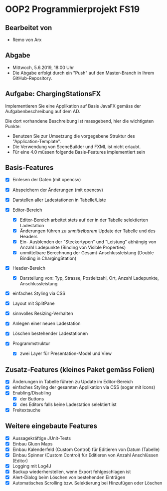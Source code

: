 # OOP2 Programmierprojekt FS19

## Bearbeitet von
 - Remo von Arx

## Abgabe
- Mittwoch, 5.6.2019, 18:00 Uhr
- Die Abgabe erfolgt durch ein "Push" auf den Master-Branch in Ihrem GitHub-Repository.

## Aufgabe: ChargingStationsFX

Implementieren Sie eine Applikation auf Basis JavaFX gemäss der Aufgabenbeschreibung auf dem AD. 

Die dort vorhandene Beschreibung ist massgebend, hier die wichtigsten Punkte:
 - Benutzen Sie zur Umsetzung die vorgegebene Struktur des "Application-Template".
 - Die Verwendung von SceneBuilder und FXML ist nicht erlaubt.
 - Für eine 4.0 müssen folgende Basis-Features implementiert sein
   
## Basis-Features  
   
   - [x] Einlesen der Daten (mit opencsv)
   - [x] Abspeichern der Änderungen (mit opencsv)
   - [x] Darstellen aller Ladestationen in Tabelle/Liste 
   
   - [x] Editor-Bereich
     - [x] Editor-Bereich arbeitet stets auf der in der Tabelle selektierten Ladestation
     - [x] Änderungen führen zu *unmittelbarem* Update der Tabelle und des Headers
     - [x] Ein- Ausblenden der "Steckertypen" und "Leistung" abhängig von Anzahl Ladepunkte (Binding von Visible Properties)
     - [x] unmittelbare Berechnung der Gesamt-Anschlussleistung (Double Binding in ChargingStation)
   
   - [x] Header-Bereich 
     - [x] Darstellung von: Typ, Strasse, Postleitzahl, Ort, Anzahl Ladepunkte, Anschlussleistung
   
   - [x] einfaches Styling via CSS
   - [x] Layout mit SplitPane
   - [x] sinnvolles Resizing-Verhalten
   - [x] Anlegen einer neuen Ladestation
   - [x] Löschen bestehender Ladestationen
   - [x] Programmstruktur
      - [x] zwei Layer für Presentation-Model und View 
  
## Zusatz-Features (kleines Paket gemäss Folien)

   - [x] Änderungen in Tabelle führen zu Update im Editor-Bereich
   - [x] einfaches Styling der gesamten Applikation via CSS (sogar mit Icons)
   - [x] Enabling/Disabling
        - [x] der Buttons
        - [x] des Editors falls keine Ladestation selektiert ist
   - [x] Freitextsuche
   
## Weitere eingebaute Features
   - [x] Aussagekräftige JUnit-Tests
   - [x] Einbau Gluon Maps
   - [x] Einbau Kalenderfeld (Custom Control) für Editieren von Datum (Tabelle)
   - [x] Einbau Spinner (Custom Control) für Editieren von Anzahl Anschlüssen (Editor)
   - [x] Logging mit Log4J
   - [x] Backup wiederherstellen, wenn Export fehlgeschlagen ist
   - [x] Alert-Dialog beim Löschen von bestehenden Einträgen
   - [x] Automatisches Scrolling bzw. Selektierung bei Hinzufügen oder Löschen